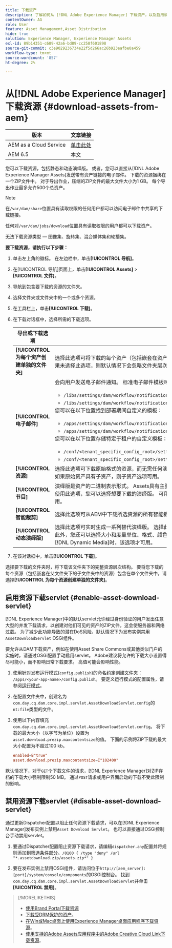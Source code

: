 ```yaml
---
title: 下载资产
description: 了解如何从 [!DNL Adobe Experience Manager] 下载资产，以及启用或禁用下载功能。
contentOwner: AG
role: User
feature: Asset Management,Asset Distribution
hide: true
solution: Experience Manager, Experience Manager Assets
exl-id: 89b14351-c689-42a6-bd89-cc258f601898
source-git-commit: c3e9029236734e22f5d266ac26b923eafbe0a459
workflow-type: tm+mt
source-wordcount: '857'
ht-degree: 2%

---
```


# 从[!DNL Adobe Experience Manager]下载资源 {#download-assets-from-aem}

| 版本 | 文章链接 |
| -------- | ---------------------------- |
| AEM as a Cloud Service | [单击此处](https://experienceleague.adobe.com/docs/experience-manager-cloud-service/content/assets/manage/download-assets-from-aem.html?lang=zh-Hans) |
| AEM 6.5 | 本文 |

您可以下载资源，包括静态和动态演绎版。 或者，您可以直接从[!DNL Adobe Experience Manager Assets]发送带有资产链接的电子邮件。 下载的资源捆绑在一个ZIP文件中。 对于导出作业，压缩的ZIP文件的最大文件大小为1 GB。 每个导出作业最多允许500个总资产。

>[!NOTE]
>
>在`/var/dam/share`位置具有读取权限的任何用户都可以访问电子邮件中共享的下载链接。
>
>任何对`/var/dam/jobs/download`位置具有读取权限的用户都可以下载资产。
>
>无法下载资源类型 — 图像集、旋转集、混合媒体集和轮播集。

<!--
OLD content of the above NOTE, changed wrt CQDOC-18661.
>The email recipients must be members of the `dam-users` group to access the ZIP download link in the email message.
>
-->

**要下载资源，请执行以下步骤：**

1. 单击左上角的徽标。 在左边栏中，单击&#x200B;**[!UICONTROL 导航]**。
1. 在[!UICONTROL 导航]页面上，单击&#x200B;**[!UICONTROL Assets]** > **[!UICONTROL 文件]**。
1. 导航到包含要下载的资源的文件夹。
1. 选择文件夹或文件夹中的一个或多个资源。
1. 在工具栏上，单击&#x200B;**[!UICONTROL 下载]**。
1. 在下载对话框中，选择所需的下载选项。

   | 导出或下载选项 | 描述 |
   |---|---|
   | **[!UICONTROL 为每个资产创建单独的文件夹]** | 选择此选项可将下载的每个资产（包括嵌套在资产父文件夹下的子文件夹中的资产）包含到本地计算机上的一个文件夹中。 如果未选择此选项，则默认情况下会忽略文件夹层次结构，并且所有资产都下载到本地计算机上的一个文件夹中。 |
   | **[!UICONTROL 电子邮件]** | 会向用户发送电子邮件通知。 标准电子邮件模板可在以下位置使用：<ul><li>`/libs/settings/dam/workflow/notification/email/downloadasset`。</li><li>`/libs/settings/dam/workflow/notification/email/transientworkflowcompleted`。</li></ul> 您可以在以下位置找到部署期间自定义的模板： <ul><li>`/apps/settings/dam/workflow/notification/email/downloadasset`。</li><li>`/apps/settings/dam/workflow/notification/email/transientworkflowcompleted`。</li></ul>您可以在以下位置存储特定于租户的自定义模板：<ul><li>`/conf/<tenant_specific_config_root>/settings/dam/workflow/notification/email/downloadasset`。</li><li>`/conf/<tenant_specific_config_root>/settings/dam/workflow/notification/email/transientworkflowcompleted`。</li></ul> |
   | **[!UICONTROL 资源]** | 选择此选项可下载原始格式的资源，而无需任何演绎版。<br>如果原始资产具有子资产，则子资产选项可用。 |
   | **[!UICONTROL 节目]** | 演绎版是资产的二进制表示形式。 Assets具有主要表示形式 — 已上传文件的主要表示形式。 它们可以有任意数量的呈现。 <br>使用此选项，您可以选择想要下载的演绎版。 可用的演绎版取决于您选择的资源。 如果资产具有任何演绎版，则该选项可用。 |
   | **[!UICONTROL 智能裁剪]** | 选择此选项可从AEM中下载所选资源的所有智能裁剪演绎版。 将创建包含智能裁剪呈现的zip文件并下载到本地计算机。 |
   | **[!UICONTROL 动态演绎版]** | 选择此选项可实时生成一系列替代演绎版。 选择此选项时，您还可以通过从[图像预设](image-presets.md)列表中选择来选择要动态创建的演绎版。 <br>此外，您还可以选择大小和度量单位、格式、颜色空间、分辨率以及任何可选的图像修饰符（如反转图像）。 仅当您启用了[!DNL Dynamic Media]时，该选项才可用。 |

1. 在该对话框中，单击&#x200B;**[!UICONTROL 下载]**。

选择要下载的文件夹时，将下载该文件夹下的完整资源层次结构。 要将您下载的每个资源（包括嵌套在父文件夹下的子文件夹中的资源）包含在单个文件夹中，请选择&#x200B;**[!UICONTROL 为每个资源创建单独的文件夹]**。

## 启用资源下载servlet {#enable-asset-download-servlet}

[!DNL Experience Manager]中的默认servlet允许经过身份验证的用户发出任意大型的并发下载请求，以创建对他们可见的资产的ZIP文件，这会使服务器和网络过载。 为了减少此功能导致的潜在DoS风险，默认情况下为发布实例禁用`AssetDownloadServlet` OSGi组件。

要允许从DAM下载资产，例如在使用Asset Share Commons或其他类似门户的实施时，请通过OSGi配置手动启用servlet。 Adobe建议将允许的下载大小设置得尽可能小，而不影响日常下载要求。 高值可能会影响性能。

1. 使用针对发布运行模式(`config.publish`)的命名约定创建文件夹： `/apps/<your-app-name>/config.publish`。 要定义运行模式的配置属性，请参阅[运行模式](/help/sites-deploying/configure-runmodes.md#defining-configuration-properties-for-a-run-mode)。
1. 在配置文件夹中，创建名为`com.day.cq.dam.core.impl.servlet.AssetDownloadServlet.config`的`nt:file`类型的文件。
1. 使用以下内容填充`com.day.cq.dam.core.impl.servlet.AssetDownloadServlet.config`。 将下载的最大大小（以字节为单位）设置为`asset.download.prezip.maxcontentsize`的值。 下面的示例将ZIP下载的最大大小配置为不超过100 kb。

   ```conf
   enabled=B"true"
   asset.download.prezip.maxcontentsize=I"102400"
   ```

默认情况下，对于`GET`个下载文件的请求，[!DNL Experience Manager]对ZIP存档的下载大小强制限制50 MB。 通过`POST`请求或用户界面启动的下载不受此限制的影响。

## 禁用资源下载servlet {#disable-asset-download-servlet}

通过更新Dispatcher配置以阻止任何资源下载请求，可以在[!DNL Experience Manager]发布实例上禁用`Asset Download Servlet`。 也可以直接通过OSGi控制台手动禁用servlet。

1. 要通过Dispatcher配置阻止资源下载请求，请编辑`dispatcher.any`配置并将规则添加到[筛选条件部分](https://experienceleague.adobe.com/docs/experience-manager-dispatcher/using/configuring/dispatcher-configuration.html?lang=zh-Hans#defining-a-filter)。`/0100 { /type "deny" /url "*.assetdownload.zip/assets.zip*" }`

1. 要在发布实例上禁用OSGi组件，请访问位于`http://[aem_server]:[port]/system/console/components`的OSGi控制台。 找到`com.day.cq.dam.core.impl.servlet.AssetDownloadServlet`并单击&#x200B;**[!UICONTROL 禁用]**。

>[!MORELIKETHIS]
>
>* [使用Brand Portal下载资源](https://experienceleague.adobe.com/docs/experience-manager-brand-portal/using/download/brand-portal-download-assets.html?lang=zh-Hans)
>* [下载受DRM保护的资产](drm.md)。
>* [在Win或Mac桌面上使用Experience Manager桌面应用程序下载资源](https://experienceleague.adobe.com/docs/experience-manager-desktop-app/using/using.html?lang=zh-Hans#download-assets)。
>* [使用支持的Adobe Assets应用程序中的Adobe Creative Cloud Link下载资源](https://helpx.adobe.com/cn/enterprise/using/manage-assets-using-adobe-asset-link.html)。
